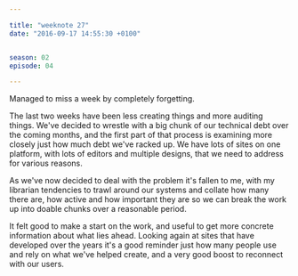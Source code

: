 ```yaml
---

title: "weeknote 27"
date: "2016-09-17 14:55:30 +0100"


season: 02
episode: 04

---
```


Managed to miss a week by completely forgetting.

The last two weeks have been less creating things and more auditing things. We've decided to wrestle with a big chunk of our technical debt over the coming months, and the first part of that process is examining more closely just how much debt we've racked up. We have lots of sites on one platform, with lots of editors and multiple designs, that we need to address for various reasons.

As we've now decided to deal with the problem it's fallen to me, with my librarian tendencies to trawl around our systems and collate how many there are, how active and how important they are so we can break the work up into doable chunks over a reasonable period.

It felt good to make a start on the work, and useful to get more concrete information about what lies ahead. Looking again at sites that have developed over the years it's a good reminder just how many people use and rely on what we've helped create, and a very good boost to reconnect with our users.
